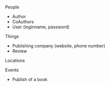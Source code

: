 People
- Author 
- CoAuthors
- User (loginname, password)

Things
- Publishing company (website, phone number)
- Review

Locations


Events
- Publish of a book